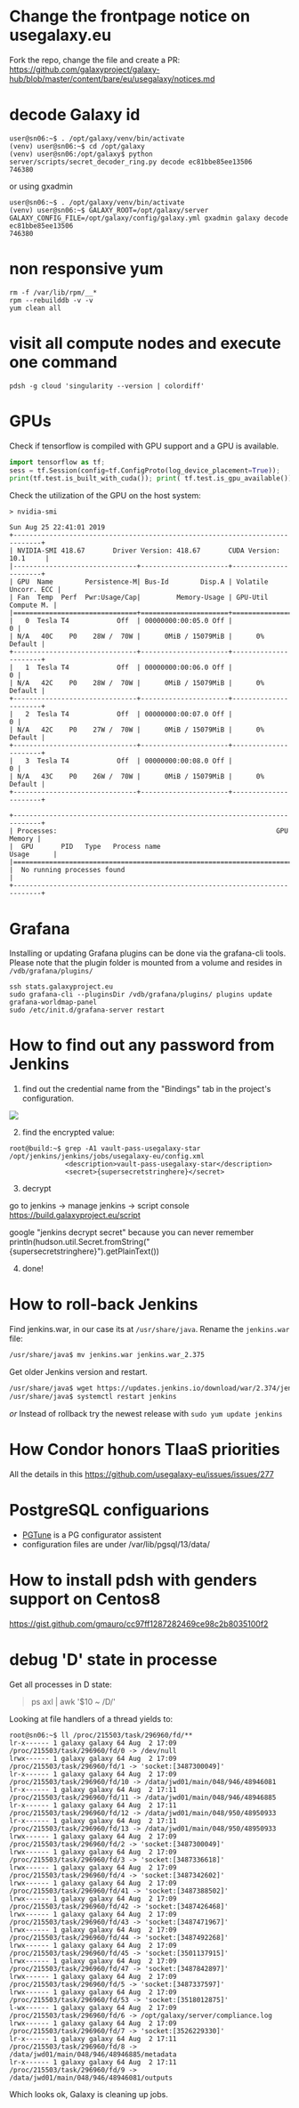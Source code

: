 # Change the frontpage notice on usegalaxy.eu
Fork the repo, change the file and create a PR:
https://github.com/galaxyproject/galaxy-hub/blob/master/content/bare/eu/usegalaxy/notices.md

# decode Galaxy id
```
user@sn06:~$ . /opt/galaxy/venv/bin/activate
(venv) user@sn06:~$ cd /opt/galaxy
(venv) user@sn06:/opt/galaxy$ python server/scripts/secret_decoder_ring.py decode ec81bbe85ee13506
746380
```
or using gxadmin
```
user@sn06:~$ . /opt/galaxy/venv/bin/activate
(venv) user@sn06:~$ GALAXY_ROOT=/opt/galaxy/server GALAXY_CONFIG_FILE=/opt/galaxy/config/galaxy.yml gxadmin galaxy decode ec81bbe85ee13506
746380
```

# non responsive yum

```
rm -f /var/lib/rpm/__*
rpm --rebuilddb -v -v
yum clean all
```

# visit all compute nodes and execute one command

```console
pdsh -g cloud 'singularity --version | colordiff'
```

# GPUs

Check if tensorflow is compiled with GPU support and a GPU is available.

```python
import tensorflow as tf;
sess = tf.Session(config=tf.ConfigProto(log_device_placement=True));
print(tf.test.is_built_with_cuda()); print( tf.test.is_gpu_available())
```

Check the utilization of the GPU on the host system:

```console
> nvidia-smi 

Sun Aug 25 22:41:01 2019       
+-----------------------------------------------------------------------------+
| NVIDIA-SMI 418.67       Driver Version: 418.67       CUDA Version: 10.1     |
|-------------------------------+----------------------+----------------------+
| GPU  Name        Persistence-M| Bus-Id        Disp.A | Volatile Uncorr. ECC |
| Fan  Temp  Perf  Pwr:Usage/Cap|         Memory-Usage | GPU-Util  Compute M. |
|===============================+======================+======================|
|   0  Tesla T4            Off  | 00000000:00:05.0 Off |                    0 |
| N/A   40C    P0    28W /  70W |      0MiB / 15079MiB |      0%      Default |
+-------------------------------+----------------------+----------------------+
|   1  Tesla T4            Off  | 00000000:00:06.0 Off |                    0 |
| N/A   42C    P0    28W /  70W |      0MiB / 15079MiB |      0%      Default |
+-------------------------------+----------------------+----------------------+
|   2  Tesla T4            Off  | 00000000:00:07.0 Off |                    0 |
| N/A   42C    P0    27W /  70W |      0MiB / 15079MiB |      0%      Default |
+-------------------------------+----------------------+----------------------+
|   3  Tesla T4            Off  | 00000000:00:08.0 Off |                    0 |
| N/A   43C    P0    26W /  70W |      0MiB / 15079MiB |      0%      Default |
+-------------------------------+----------------------+----------------------+
                                                                               
+-----------------------------------------------------------------------------+
| Processes:                                                       GPU Memory |
|  GPU       PID   Type   Process name                             Usage      |
|=============================================================================|
|  No running processes found                                                 |
+-----------------------------------------------------------------------------+

```

# Grafana

Installing or updating Grafana plugins can be done via the grafana-cli tools. Please note that the
plugin folder is mounted from a volume and resides in `/vdb/grafana/plugins/`

```console
ssh stats.galaxyproject.eu
sudo grafana-cli --pluginsDir /vdb/grafana/plugins/ plugins update grafana-worldmap-panel
sudo /etc/init.d/grafana-server restart
```


# How to find out any password from Jenkins

1. find out the credential name from the "Bindings" tab in the project's configuration.

![](images/image.png)

2. find the encrypted value:
```
root@build:~$ grep -A1 vault-pass-usegalaxy-star /opt/jenkins/jenkins/jobs/usegalaxy-eu/config.xml
              <description>vault-pass-usegalaxy-star</description>
              <secret>{supersecretstringhere}</secret>
```
3. decrypt

go to jenkins → manage jenkins → script console
https://build.galaxyproject.eu/script

google "jenkins decrypt secret" because you can never remember  
println(hudson.util.Secret.fromString("{supersecretstringhere}").getPlainText())

4. done!

# How to roll-back Jenkins

Find jenkins.war, in our case its at `/usr/share/java`. Rename the `jenkins.war` file:

```bash
/usr/share/java$ mv jenkins.war jenkins.war_2.375 
```

Get older Jenkins version and restart.

```bash
/usr/share/java$ wget https://updates.jenkins.io/download/war/2.374/jenkins.war
/usr/share/java$ systemctl restart jenkins
```
*or*
Instead of rollback try the newest release with
`sudo yum update jenkins`

# How Condor honors TIaaS priorities

All the details in this https://github.com/usegalaxy-eu/issues/issues/277

# PostgreSQL configuarions

* [PGTune](https://pgtune.leopard.in.ua) is a PG configurator assistent
* configuration files are under /var/lib/pgsql/13/data/

# How to install pdsh with genders support on Centos8

https://gist.github.com/gmauro/cc97ff1287282469ce98c2b8035100f2

# debug 'D' state in processe

Get all processes in D state: 

> ps axl | awk '$10 ~ /D/'

Looking at file handlers of a thread yields to:

```
root@sn06:~$ ll /proc/215503/task/296960/fd/** 
lr-x------ 1 galaxy galaxy 64 Aug  2 17:09 /proc/215503/task/296960/fd/0 -> /dev/null
lrwx------ 1 galaxy galaxy 64 Aug  2 17:09 /proc/215503/task/296960/fd/1 -> 'socket:[3487300049]'
lr-x------ 1 galaxy galaxy 64 Aug  2 17:09 /proc/215503/task/296960/fd/10 -> /data/jwd01/main/048/946/48946081
lr-x------ 1 galaxy galaxy 64 Aug  2 17:11 /proc/215503/task/296960/fd/11 -> /data/jwd01/main/048/946/48946885
lr-x------ 1 galaxy galaxy 64 Aug  2 17:11 /proc/215503/task/296960/fd/12 -> /data/jwd01/main/048/950/48950933
lr-x------ 1 galaxy galaxy 64 Aug  2 17:11 /proc/215503/task/296960/fd/13 -> /data/jwd01/main/048/950/48950933
lrwx------ 1 galaxy galaxy 64 Aug  2 17:09 /proc/215503/task/296960/fd/2 -> 'socket:[3487300049]'
lrwx------ 1 galaxy galaxy 64 Aug  2 17:09 /proc/215503/task/296960/fd/3 -> 'socket:[3487336618]'
lrwx------ 1 galaxy galaxy 64 Aug  2 17:09 /proc/215503/task/296960/fd/4 -> 'socket:[3487342602]'
lrwx------ 1 galaxy galaxy 64 Aug  2 17:09 /proc/215503/task/296960/fd/41 -> 'socket:[3487388502]'
lrwx------ 1 galaxy galaxy 64 Aug  2 17:09 /proc/215503/task/296960/fd/42 -> 'socket:[3487426468]'
lrwx------ 1 galaxy galaxy 64 Aug  2 17:09 /proc/215503/task/296960/fd/43 -> 'socket:[3487471967]'
lrwx------ 1 galaxy galaxy 64 Aug  2 17:09 /proc/215503/task/296960/fd/44 -> 'socket:[3487492268]'
lrwx------ 1 galaxy galaxy 64 Aug  2 17:09 /proc/215503/task/296960/fd/45 -> 'socket:[3501137915]'
lrwx------ 1 galaxy galaxy 64 Aug  2 17:09 /proc/215503/task/296960/fd/47 -> 'socket:[3487842897]'
lrwx------ 1 galaxy galaxy 64 Aug  2 17:09 /proc/215503/task/296960/fd/5 -> 'socket:[3487337597]'
lrwx------ 1 galaxy galaxy 64 Aug  2 17:09 /proc/215503/task/296960/fd/53 -> 'socket:[3518012875]'
l-wx------ 1 galaxy galaxy 64 Aug  2 17:09 /proc/215503/task/296960/fd/6 -> /opt/galaxy/server/compliance.log
lrwx------ 1 galaxy galaxy 64 Aug  2 17:09 /proc/215503/task/296960/fd/7 -> 'socket:[3526229330]'
lr-x------ 1 galaxy galaxy 64 Aug  2 17:11 /proc/215503/task/296960/fd/8 -> /data/jwd01/main/048/946/48946885/metadata
lr-x------ 1 galaxy galaxy 64 Aug  2 17:11 /proc/215503/task/296960/fd/9 -> /data/jwd01/main/048/946/48946081/outputs
```

Which looks ok, Galaxy is cleaning up jobs.
